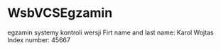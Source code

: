 # WsbVCSEgzamin
egzamin systemy kontroli wersji
Firt name and last name: Karol Wojtas
Index number: 45667